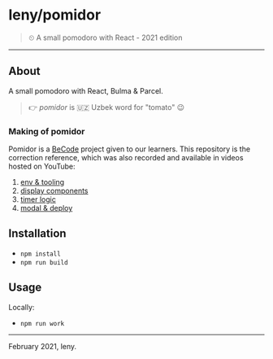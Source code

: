 # leny/pomidor

> ⏲ A small pomodoro with React - 2021 edition

---

## About

A small pomodoro with React, Bulma & Parcel.

<!-- Hosted on [netlify](https://epic-franklin-fb6b5a.netlify.app/). -->

> 👉 _pomidor_ is 🇺🇿 Uzbek word for "tomato" 😉

### Making of pomidor

Pomidor is a [BeCode](https://becode.org) project given to our learners.
This repository is the correction reference, which was also recorded and available in videos hosted on YouTube:

1. [env & tooling](https://www.youtube.com/watch?v=hWrcHS-NChs)
1. [display components](https://www.youtube.com/watch?v=n-uV3nfuEnI)
1. [timer logic](https://www.youtube.com/watch?v=LI_aMpqZeMw)
1. [modal & deploy](https://www.youtube.com/watch?v=bMdA7npcZwk)

## Installation

-   `npm install`
-   `npm run build`

## Usage

Locally:

-   `npm run work`

---

February 2021, leny.
